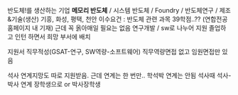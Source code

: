 반도체!를 생산하는 기업
**메모리 반도체** / 시스템 반도체 / Foundry / 반도체연구 / 제조&기술(생산)
기흥, 화성, 평택, 천안
이수요건 : 반도체 관련 과목 39학점..??
(연합전공 홈페이지 내 기재)
근데 꼭 옭아매일 필요는 없음
연구개발 / sw로 나누어 지원
졸업하고 인턴 하면서 희망 부서에 배치

지원서
직무적성(GSAT-연구, SW역량-소프트웨어)
직무역량면접 없고 임원면접만 있음

석사 연계지망도 따로 지원받음.
근데 연계는 한 번만..
학석박 연계는 안됨
석사때 석사-박사 연계 장학생으로 or 박사장학생

